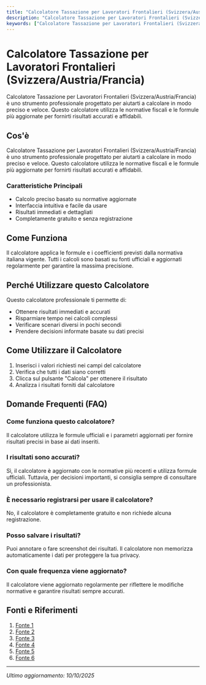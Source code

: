 ```yaml
---
title: "Calcolatore Tassazione per Lavoratori Frontalieri (Svizzera/Austria/Francia)"
description: "Calcolatore Tassazione per Lavoratori Frontalieri (Svizzera/Austria/Francia) è uno strumento professionale progettato per aiutarti a calcolare in modo preciso e veloce. Questo calcolatore utilizza le normative fiscali e le formule più aggiornate per fornirti risultati accurati e affidabili."
keywords: ["Calcolatore Tassazione per Lavoratori Frontalieri (Svizzera/Austria/Francia)", "calcolatore", "calcolo online"]
---
```


# Calcolatore Tassazione per Lavoratori Frontalieri (Svizzera/Austria/Francia)

Calcolatore Tassazione per Lavoratori Frontalieri (Svizzera/Austria/Francia) è uno strumento professionale progettato per aiutarti a calcolare in modo preciso e veloce. Questo calcolatore utilizza le normative fiscali e le formule più aggiornate per fornirti risultati accurati e affidabili.

## Cos'è

Calcolatore Tassazione per Lavoratori Frontalieri (Svizzera/Austria/Francia) è uno strumento professionale progettato per aiutarti a calcolare in modo preciso e veloce. Questo calcolatore utilizza le normative fiscali e le formule più aggiornate per fornirti risultati accurati e affidabili.

### Caratteristiche Principali

- Calcolo preciso basato su normative aggiornate
- Interfaccia intuitiva e facile da usare
- Risultati immediati e dettagliati
- Completamente gratuito e senza registrazione

## Come Funziona

Il calcolatore applica le formule e i coefficienti previsti dalla normativa italiana vigente. Tutti i calcoli sono basati su fonti ufficiali e aggiornati regolarmente per garantire la massima precisione.

## Perché Utilizzare questo Calcolatore

Questo calcolatore professionale ti permette di:

- Ottenere risultati immediati e accurati
- Risparmiare tempo nei calcoli complessi
- Verificare scenari diversi in pochi secondi
- Prendere decisioni informate basate su dati precisi

## Come Utilizzare il Calcolatore

1. Inserisci i valori richiesti nei campi del calcolatore
2. Verifica che tutti i dati siano corretti
3. Clicca sul pulsante "Calcola" per ottenere il risultato
4. Analizza i risultati forniti dal calcolatore

## Domande Frequenti (FAQ)

### Come funziona questo calcolatore?

Il calcolatore utilizza le formule ufficiali e i parametri aggiornati per fornire risultati precisi in base ai dati inseriti.

### I risultati sono accurati?

Sì, il calcolatore è aggiornato con le normative più recenti e utilizza formule ufficiali. Tuttavia, per decisioni importanti, si consiglia sempre di consultare un professionista.

### È necessario registrarsi per usare il calcolatore?

No, il calcolatore è completamente gratuito e non richiede alcuna registrazione.

### Posso salvare i risultati?

Puoi annotare o fare screenshot dei risultati. Il calcolatore non memorizza automaticamente i dati per proteggere la tua privacy.

### Con quale frequenza viene aggiornato?

Il calcolatore viene aggiornato regolarmente per riflettere le modifiche normative e garantire risultati sempre accurati.

## Fonti e Riferimenti

1. [Fonte 1](https://www.itaxa.it/blog/tassazione-frontalieri/)
2. [Fonte 2](https://fiscomania.com/frontalieri-italiani-tassazione/)
3. [Fonte 3](https://www.lordanetto.ch/it/calcolatrice/)
4. [Fonte 4](https://www.studioallievi.com/calcolo-tasse-frontalieri/)
5. [Fonte 5](https://www.fiscoetasse.com/approfondimenti/15583-lavoratori-frontalieri-le-precisazioni-dellagenzia-delle-entrate.html)
6. [Fonte 6](https://www.studiotibaldo.com/nuova-tassazione-frontalieri-svizzera/)

---

*Ultimo aggiornamento: 10/10/2025*
